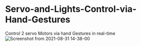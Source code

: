 # Servo-and-Lights-Control-via-Hand-Gestures

Control 2 servo Motors via hand Gestures in real-time
![Screenshot from 2021-08-31 14-38-00](https://user-images.githubusercontent.com/37310507/131496081-d741fac2-edc6-42c0-a6c5-3f23716095cd.png)
